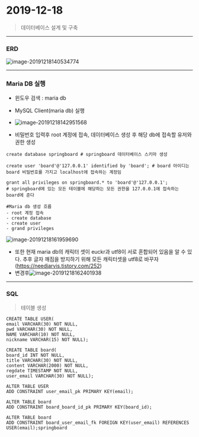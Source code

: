 # 2019-12-18

> 데이터베이스 설계 및 구축



---

### ERD

![image-20191218140534774](C:\Users\songh\AppData\Roaming\Typora\typora-user-images\image-20191218140534774.png)

---

### Maria DB 실행

- 윈도우 검색 : maria db
- MySQL Client(maria db) 실행
- ![image-20191218142951568](C:\Users\songh\AppData\Roaming\Typora\typora-user-images\image-20191218142951568.png)

- 비밀번호 입력후 root 계정에 접속, 데이터베이스 생성 후 해당 db에 접속할 유저와 권한 생성

```mariadb
create database springboard # springboard 데이터베이스 스키마 생성

create user 'board'@'127.0.0.1' identified by 'board'; # board 아이디는 board 비밀번호를 가지고 localhost에 접속하는 계정임

grant all privileges on springboard.* to 'board'@'127.0.0.1';
# springboard에 있는 모든 테이블에 해당하는 모든 권한을 127.0.0.1에 접속하는 board에 준다

#Maria db 생성 흐름
- root 계정 접속
- create database 
- create user
- grand privileges
```



![image-20191218161959690](C:\Users\songh\AppData\Roaming\Typora\typora-user-images\image-20191218161959690.png)

- 또한 현재 maria db의 캐릭터 셋이 euckr과 utf8이 서로 혼합되어 있음을 알 수 있다. 추후 글자 깨짐을 방지하기 위해 모든 캐릭터셋을 utf8로 바꾸자(https://needjarvis.tistory.com/252)
- 변경후![image-20191218162401938](C:\Users\songh\AppData\Roaming\Typora\typora-user-images\image-20191218162401938.png)

---

### SQL

> 테이블 생성

```mariadb
CREATE TABLE USER(
email VARCHAR(30) NOT NULL,
pwd VARCHAR(30) NOT NULL,
NAME VARCHAR(10) NOT NULL,
nickname VARCHAR(15) NOT NULL);

CREATE TABLE board(
board_id INT NOT NULL,
title VARCHAR(30) NOT NULL,
content VARCHAR(2000) NOT NULL,
regdate TIMESTAMP NOT NULL,
user_email VARCHAR(30) NOT NULL);

ALTER TABLE USER 
ADD CONSTRAINT user_email_pk PRIMARY KEY(email);

ALTER TABLE board
ADD CONSTRAINT board_board_id_pk PRIMARY KEY(board_id);

ALTER TABLE board
ADD CONSTRAINT board_user_email_fk FOREIGN KEY(user_email) REFERENCES USER(email);springboard

```



